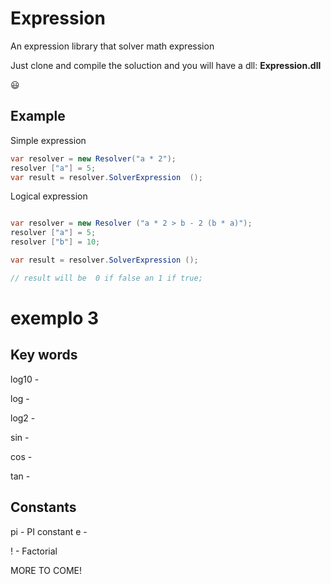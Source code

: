 Expression
==========
An expression library that solver math expression

Just clone and compile the soluction and you will have a dll: **Expression.dll**

:smiley:

Example
-------

Simple expression

```cs
var resolver = new Resolver("a * 2");
resolver ["a"] = 5; 
var result = resolver.SolverExpression  ();
```

Logical expression 

```cs

var resolver = new Resolver ("a * 2 > b - 2 (b * a)"); 
resolver ["a"] = 5; 
resolver ["b"] = 10;

var result = resolver.SolverExpression (); 

// result will be  0 if false an 1 if true;  

```


# exemplo 3 

Key words
---------

log10 -

log -

log2 - 

sin - 

cos - 

tan - 

Constants 
---------

pi - PI constant
e - 

! - Factorial


MORE TO COME!
